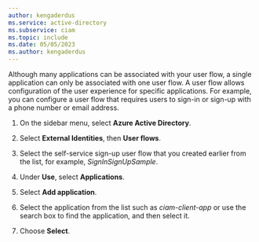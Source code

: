 ```yaml
---
author: kengaderdus
ms.service: active-directory
ms.subservice: ciam
ms.topic: include
ms.date: 05/05/2023
ms.author: kengaderdus
---
```

Although many applications can be associated with your user flow, a single application can only be associated with one user flow. A user flow allows configuration of the user experience for specific applications. For example, you can configure a user flow that requires users to sign-in or sign-up with a phone number or email address.

1. On the sidebar menu, select **Azure Active Directory**.

1. Select **External Identities**, then **User flows**.

1. Select the self-service sign-up user flow that you created earlier from the list, for example, *SignInSignUpSample*.

1. Under **Use**, select **Applications**.

1. Select **Add application**.

   <!--[Screenshot the shows how to associate an application to a user flow.](media/20-create-user-flow-add-application.png)-->

1. Select the application from the list such as *ciam-client-app* or use the search box to find the application, and then select it.

1. Choose **Select**. 
